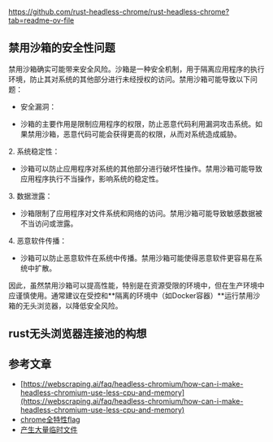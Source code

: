 https://github.com/rust-headless-chrome/rust-headless-chrome?tab=readme-ov-file

## 禁用沙箱的安全性问题
禁用沙箱确实可能带来安全风险。沙箱是一种安全机制，用于隔离应用程序的执行环境，防止其对系统的其他部分进行未经授权的访问。禁用沙箱可能导致以下问题：

- 安全漏洞：

- 沙箱的主要作用是限制应用程序的权限，防止恶意代码利用漏洞攻击系统。如果禁用沙箱，恶意代码可能会获得更高的权限，从而对系统造成威胁。

2. 系统稳定性：

- 沙箱可以防止应用程序对系统的其他部分进行破坏性操作。禁用沙箱可能导致应用程序执行不当操作，影响系统的稳定性。

3. 数据泄露：

- 沙箱限制了应用程序对文件系统和网络的访问。禁用沙箱可能导致敏感数据被不当访问或泄露。

4. 恶意软件传播：

- 沙箱可以防止恶意软件在系统中传播。禁用沙箱可能使得恶意软件更容易在系统中扩散。

因此，虽然禁用沙箱可以提高性能，特别是在资源受限的环境中，但在生产环境中应谨慎使用。通常建议在受控和**隔离的环境中（如Docker容器）**运行禁用沙箱的无头浏览器，以降低安全风险。


## rust无头浏览器连接池的构想


## 参考文章
- [https://webscraping.ai/faq/headless-chromium/how-can-i-make-headless-chromium-use-less-cpu-and-memory](https://webscraping.ai/faq/headless-chromium/how-can-i-make-headless-chromium-use-less-cpu-and-memory)
- [chrome全特性flag](https://peter.sh/experiments/chromium-command-line-switches/)
- [产生大量临时文件](https://stackoverflow.com/questions/68674577/puppeteer-consuming-too-much-disk-space-with-temporary-files)
